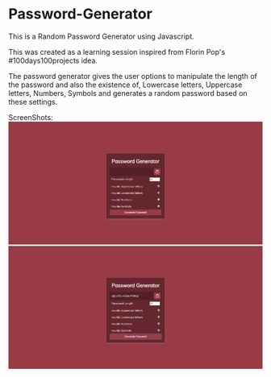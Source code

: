 # Password-Generator

This is a Random Password Generator using Javascript.

This was created as a learning session inspired from Florin Pop's #100days100projects idea.

The password generator gives the user options to manipulate the length of the password and also the existence of, Lowercase letters, Uppercase letters, Numbers, Symbols and generates a random password based on these settings.

ScreenShots: 
![Initial Page](/Initial.PNG)
![Result Page](/Working.PNG)

